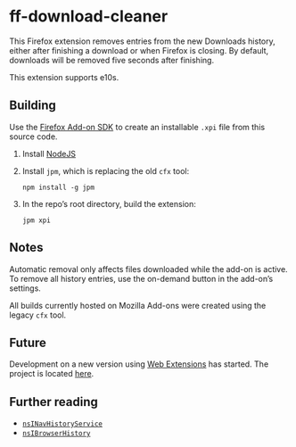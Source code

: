 # ff-download-cleaner
This Firefox extension removes entries from the new Downloads history, either after finishing a download or when Firefox is closing. By default, downloads will be removed five seconds after finishing.

This extension supports e10s.

## Building
Use the [Firefox Add-on SDK](https://developer.mozilla.org/Add-ons/SDK) to create an installable `.xpi` file from this source code.

1. Install [NodeJS](https://nodejs.org)
2. Install `jpm`, which is replacing the old `cfx` tool:
   ```
   npm install -g jpm
   ```

3. In the repo’s root directory, build the extension:
   ```
   jpm xpi
   ```

## Notes
Automatic removal only affects files downloaded while the add-on is active. To remove all history entries, use the on-demand button in the add-on’s settings.

All builds currently hosted on Mozilla Add-ons were created using the legacy `cfx` tool.

## Future
Development on a new version using [Web Extensions](https://developer.mozilla.org/en-US/Add-ons/WebExtensions) has started. The project is located [here](https://github.com/fuzzykiller/download-cleaner-lite).

## Further reading
* [`nsINavHistoryService`](https://developer.mozilla.org/docs/Mozilla/Tech/XPCOM/Reference/Interface/nsINavHistoryService)
* [`nsIBrowserHistory`](https://developer.mozilla.org/docs/Mozilla/Tech/XPCOM/Reference/Interface/nsIBrowserHistory)
